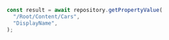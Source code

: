```javascript
const result = await repository.getPropertyValue(
  "/Root/Content/Cars",
  "DisplayName",
);
```
